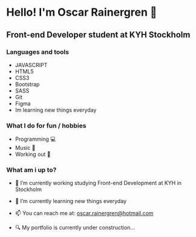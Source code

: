 # Hello! I'm Oscar Rainergren 👋

## Front-end Developer student at KYH Stockholm

### Languages and tools
 - JAVASCRIPT
 - HTML5
 - CSS3
 - Bootstrap
 - SASS
 - Git
 - Figma
 - Im learning new things everyday


### What I do for fun / hobbies
  - Programming 💻
  - Music 🎸
  - Working out 🥋
  
 ### What am i up to?

- 🔭 I’m currently working studying Front-end Development at KYH in Stockholm
- 🌱 I’m currently learning new things everyday

- 📫 You can reach me at: oscar.rainergren@hotmail.com
- 🔍 My portfolio is currently under construction...


